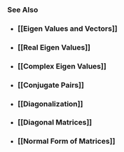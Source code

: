 ### See Also

- ### [[Eigen Values and Vectors]]

- ### [[Real Eigen Values]]

- ### [[Complex Eigen Values]]

- ### [[Conjugate Pairs]]

- ### [[Diagonalization]]

- ### [[Diagonal Matrices]]

- ### [[Normal Form of Matrices]]